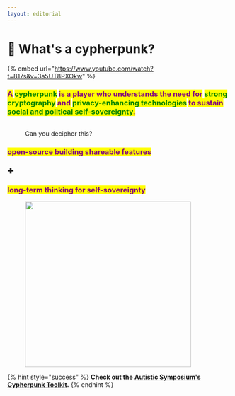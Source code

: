 ```yaml
---
layout: editorial
---
```


# 👾 What's a cypherpunk?

{% embed url="https://www.youtube.com/watch?t=817s&v=3a5UT8PXOkw" %}

### <mark style="color:purple;">A</mark> <mark style="color:green;">cypherpunk</mark> <mark style="color:purple;">is a player who understands the need for</mark> <mark style="color:green;">strong cryptography</mark> <mark style="color:purple;">and</mark> <mark style="color:green;">privacy-enhancing technologies</mark> <mark style="color:purple;">to sustain</mark> <mark style="color:green;">social and political self-sovereignty</mark><mark style="color:purple;">.</mark>&#x20;



<figure><img src="../../../../../../../.gitbook/assets/Screenshot 2023-12-26 at 9.19.40 PM.png" alt=""><figcaption><p>Can you decipher this?</p></figcaption></figure>

### <mark style="color:purple;">open-source building shareable features</mark>&#x20;

### ✚&#x20;

### <mark style="color:purple;">long-term thinking for self-sovereignty</mark>



<figure><img src="../../../../../../../.gitbook/assets/pexels-btgl-♡-6084359.jpg" alt="" width="375"><figcaption></figcaption></figure>

{% hint style="success" %}
**Check out the** [**Autistic Symposium's Cypherpunk Toolkit**](https://github.com/autistic-symposium/autistic-cypherpunk-toolkit)**.**
{% endhint %}
